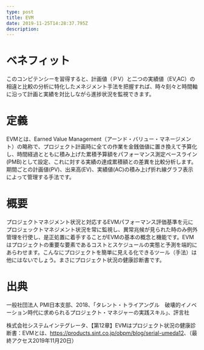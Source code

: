 ```yaml
---
type: post
title: EVM
date: 2019-11-25T14:28:37.795Z
description:
---
```

# ベネフィット

このコンピテンシーを習得すると、計画値（ＰV）と二つの実績値（EV,AC）の相違と比較の分析に特化したメネジメント手法を把握すれば、時々刻々と時間軸に沿って計画と実績を対比しながら進捗状況を監視できます。



# 定義

EVMとは、Earned Value Management（アーンド・バリュー・マネージメント）の略称で、プロジェクト計画時に全ての作業を金銭価値に置き換えて予算化し、時間経過とともに積み上げた累積予算額をパフォーマンス測定ベースライン(PMB)として設定、これに対する実績の達成累積額との差異を比較分析します。期間ごとの計画値(PV)、出来高(EV)、実績値(AC)の積み上げ折れ線グラフ表示によって管理する手法です。



# 概要

プロジェクトマネジメント状況と対応するEVMパフォーマンス評価基準を元にプロジェックトマネジメント状況を常に監視し、異常兆候が見られた時のみ例外管理を行使し、是正処置に着手することがEVMの基本の概念と機能です。EVMはプロジェクトの重要な要素であるコストとスケジュールの実態と予測を端的にあらわせます。こんなにプロジェクトを簡単に見える化できるツール（手法）は他にはないでしょう。まさにプロジェクト状況の健康診断書です。


# 出典

一般社団法人 PMI日本支部、2018、「タレント・トライアングル　破壊的イノベーション時代に求められるプロジェクト・マネジャーの実践スキル」、評言社

株式会社システムインテグレータ、【第12章】EVMはプロジェクト状況の健康診断書：EVMとは、<https://products.sint.co.jp/obpm/blog/serial-umeda12>、（最終アクセス2019年11月20日）
